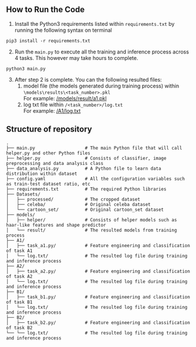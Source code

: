 ## How to Run the Code
1. Install the Python3 requirements listed within `requirements.txt` by running the following syntax on terminal
```
pip3 install -r requirements.txt
```

2. Run the `main.py` to execute all the training and inference process across 4 tasks. This however may take hours to complete.
```
python3 main.py
```

3. After step 2 is complete. You can the following resulted files:
    1. model file (the models generated during training process) within `\models\results\<task_number>.pkl`<br>
       For example: [/models/result/a1.pkl](https://github.com/donyeun/AMLSassignment19_20/blob/master/models/result/a1.pkl)
    2. log txt file within `/<task_number>/log.txt` <br>
       For example: [/A1/log.txt](https://github.com/donyeun/AMLSassignment19_20/blob/master/A1/log.txt)

## Structure of repository
    .
    ├── main.py                   # The main Python file that will call helper.py and other Python files
    ├── helper.py                 # Consists of classifier, image preprocessing and data analysis class
    ├── data_analysis.py          # A Python file to learn data distribution within dataset
    ├── config.yaml               # All the configuration variables such as train-test dataset ratio, etc
    ├── requirements.txt          # The required Python libraries
    ├── Datasets/
    │   ├── processed/            # The cropped dataset
    │   ├── celeba/               # Original celeba dataset
    │   └── cartoon_set/          # Original cartoon_set dataset
    ├── models/
    │   ├── helper/               # Consists of helper models such as haar-like features and shape predictor
    │   └── result/               # The resulted models from training process
    ├── A1/
    │   ├── task_a1.py/           # Feature engineering and classification of task A1
    │   └── log.txt/              # The resulted log file during training and inference process
    ├── A2/
    │   ├── task_a2.py/           # Feature engineering and classification of task A2
    │   └── log.txt/              # The resulted log file during training and inference process
    ├── B1/
    │   ├── task_b1.py/           # Feature engineering and classification of task B1
    │   └── log.txt/              # The resulted log file during training and inference process
    ├── B2/
    │   ├── task_b2.py/           # Feature engineering and classification of task B2
    └── └── log.txt/              # The resulted log file during training and inference process
